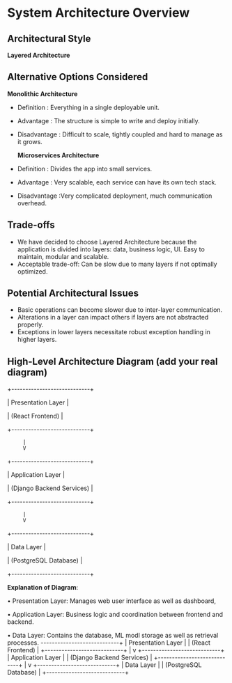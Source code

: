 # System Architecture Overview
## Architectural Style
**Layered Architecture**
## Alternative Options Considered
**Monolithic Architecture**
- Definition : Everything in a single deployable unit.
- Advantage : The structure is simple to write and deploy initially.
- Disadvantage : Difficult to scale, tightly coupled and hard to manage as it grows.
  
  **Microservices Architecture**
- Definition : Divides the app into small services.
- Advantage : Very scalable, each service can have its own tech stack.
- Disadvantage :Very complicated deployment, much communication overhead.
   
## Trade-offs
- We have decided to choose Layered Architecture because the application is divided into layers: data, business logic, UI.
Easy to maintain, modular and scalable.
- Acceptable trade-off: Can be slow due to many layers if not optimally optimized.
## Potential Architectural Issues
-  Basic operations can become slower due to inter-layer communication.
-  Alterations in a layer can impact others if layers are not abstracted properly.
-  Exceptions in lower layers necessitate robust exception handling in higher layers.
## High-Level Architecture Diagram (add your real diagram)

+----------------------------+

| Presentation Layer |

| (React Frontend) |

+----------------------------+      
    
         |
         V
+----------------------------+

| Application Layer |

| (Django Backend Services) |

+----------------------------+

         |
         V
+----------------------------+

| Data Layer |

| (PostgreSQL Database) |

+----------------------------+

**Explanation of Diagram**:

• Presentation Layer: Manages web user interface as well as dashboard,

• Application Layer: Business logic and coordination between frontend and backend.

• Data Layer: Contains the database, ML modl storage as well as retrieval processes.
----------------------------+ 
| Presentation Layer         | 
| (React Frontend)            | 
+----------------------------+ 
| 
v 
+----------------------------+ 
| Application Layer          | 
| (Django Backend Services)  | 
+----------------------------+ 
| 
v 
+----------------------------+ 
| Data Layer                 | 
| (PostgreSQL Database)      | 
+----------------------------+ 
